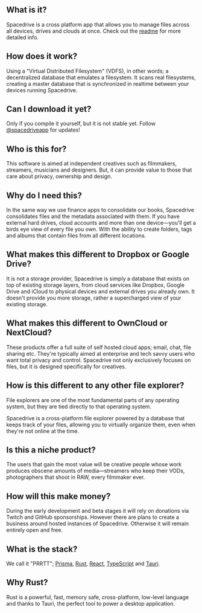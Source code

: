

##  What is it?

Spacedrive is a cross platform app that allows you to manage files across all devices, drives and clouds at once. Check out the [readme](https://github.com/spacedriveapp) for more detailed info.

## How does it work?

Using a "Virtual Distributed Filesystem" (VDFS), in other words; a decentralized database that emulates a filesystem. It scans real filesystems, creating a master database that is synchronized in realtime between your devices running Spacedrive. 

## Can I download it yet?

Only if you compile it yourself, but it is not stable yet. Follow [@spacedriveapp](https://twitter.com/spacedriveapp) for updates!

## Who is this for?

This software is aimed at independent creatives such as filmmakers, streamers, musicians and designers. But, it can provide value to those that care about privacy, ownership and design.

## Why do I need this?

In the same way we use finance apps to consolidate our books, Spacedrive consolidates files and the metadata associated with them. If you have external hard drives, cloud accounts and more than one device—you'll get a birds eye view of every file you own. With the ability to create folders, tags and albums that contain files from all different locations. 

## What makes this different to Dropbox or Google Drive?

It is not a storage provider, Spacedrive is simply a database that exists on top of existing storage layers, from cloud services like Dropbox, Google Drive and iCloud to physical devices and external drives you already own. It doesn't provide you more storage, rather a supercharged view of your existing storage.

## What makes this different to OwnCloud or NextCloud?

These products offer a full suite of self hosted cloud apps; email, chat, file sharing etc. They're typically aimed at enterprise and tech savvy users who want total privacy and control. Spacedrive not only exclusively focuses on files, but it is designed specifically for creatives. 

## How is this different to any other file explorer?

File explorers are one of the most fundamental parts of any operating system, but they are tied directly to that operating system.

Spacedrive is a cross-platform file explorer powered by a database that keeps track of your files, allowing you to virtually organize them, even when they're not online at the time.

## Is this a niche product?

The users that gain the most value will be creative people whose work produces obscene amounts of media—streamers who keep their VODs, photographers that shoot in RAW, every filmmaker ever.

## How will this make money?

During the early development and beta stages it will rely on donations via Twitch and GitHub sponsorships. However there are plans to create a business around hosted instances of Spacedrive. Otherwise it will remain entirely open and free. 

## What is the stack?

We call it "PRRTT"; [Prisma](), [Rust](), [React](), [TypeScript]() and [Tauri](). 

## Why Rust?

Rust is a powerful, fast, memory safe, cross-platform, low-level language and thanks to Tauri, the perfect tool to power a desktop application.


